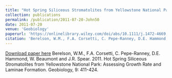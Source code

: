 ```yaml
---
title: "Hot Spring Siliceous Stromatolites from Yellowstone National Park: Assessing Growth Rate and Laminae Formation"
collection: publications
permalink: /publication/2011-07-20-John50
date: 2011-07-20
venue: 'Geobiology'
paperurl: 'https://onlinelibrary.wiley.com/doi/abs/10.1111/j.1472-4669.2011.00288.x'
citation: 'Berelson, W.M., F.A. Corsetti, C. Pepe-Ranney, D.E. Hammond, W. Beaumont and J.R. Spear.  2011.  Hot Spring Siliceous Stromatolites from Yellowstone National Park: Assessing Growth Rate and Laminae Formation.  Geobiology, 9: 411-424.'
---
```


<a href='https://onlinelibrary.wiley.com/doi/abs/10.1111/j.1472-4669.2011.00288.x'>Download paper here</a>
Berelson, W.M., F.A. Corsetti, C. Pepe-Ranney, D.E. Hammond, W. Beaumont and J.R. Spear.  2011.  Hot Spring Siliceous Stromatolites from Yellowstone National Park: Assessing Growth Rate and Laminae Formation.  Geobiology, 9: 411-424.
